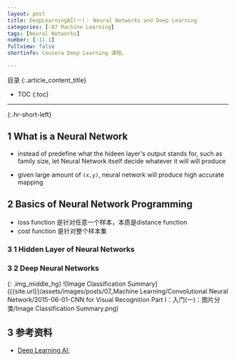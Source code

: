 ```yaml
---
layout: post
title: DeepLearningAI(一)： Neural Networks and Deep Learning
categories: [-07 Machine Learning]
tags: [Neural Networks]
number: [-11.1]
fullview: false
shortinfo: Cousera Deep Learning 课程。

---
```

目录
{:.article_content_title}


* TOC
{:toc}

---
{:.hr-short-left}


## 1 What is a Neural Network ##

- instead of predefine what the hideen layer's output stands for, such as family size, let Neural Network itself decide whatever it will will produce

- given large amount of `(x,y)`, neural network will produce high accurate mapping


## 2 Basics of Neural Network Programming

- loss function 是针对任意一个样本，本质是distance function
- cost function 是针对整个样本集 

### 3 1 Hidden Layer of Neural Networks

### 3 2 Deep Neural Networks






{: .img_middle_hg}
![Image Classification Summary]({{site.url}}/assets/images/posts/07_Machine Learning/Convolutional Neural Network/2015-06-01-CNN for Visual Recognition Part I：入门(一)：图片分类/Image Classification Summary.png)

## 3 参考资料 ##

- [Deep Learning AI](https://www.coursera.org/learn/neural-networks-deep-learning?specialization=deep-learning);










